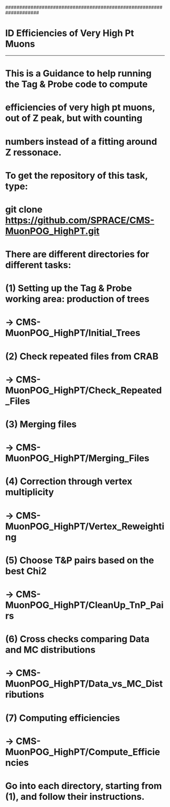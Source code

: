 ####################################################################
#
#            ID Efficiencies of Very High Pt Muons
____________________________________________________________________
#
# This is a Guidance to help running the Tag & Probe code to compute
# efficiencies of very high pt muons, out of Z peak, but with counting
# numbers instead of a fitting around Z ressonace.
#
#
# To get the repository of this task, type:
#    git clone https://github.com/SPRACE/CMS-MuonPOG_HighPT.git
#
#
# There are different directories for different tasks:
# (1) Setting up the Tag & Probe working area: production of trees
#     -> CMS-MuonPOG_HighPT/Initial_Trees
# (2) Check repeated files from CRAB
#     -> CMS-MuonPOG_HighPT/Check_Repeated_Files
# (3) Merging files
#     -> CMS-MuonPOG_HighPT/Merging_Files
# (4) Correction through vertex multiplicity
#     -> CMS-MuonPOG_HighPT/Vertex_Reweighting
# (5) Choose T&P pairs based on the best Chi2
#     -> CMS-MuonPOG_HighPT/CleanUp_TnP_Pairs
# (6) Cross checks comparing Data and MC distributions
#     -> CMS-MuonPOG_HighPT/Data_vs_MC_Distributions
# (7) Computing efficiencies
#     -> CMS-MuonPOG_HighPT/Compute_Efficiencies
#
# Go into each directory, starting from (1), and follow their instructions.
